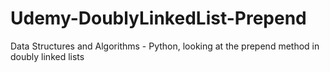 # Udemy-DoublyLinkedList-Prepend
Data Structures and Algorithms - Python, looking at the prepend method in doubly linked lists
